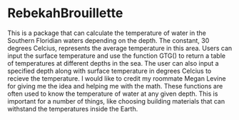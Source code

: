 # RebekahBrouillette

This is a package that can calculate the temperature of water in the Southern Floridian waters depending on the depth. 
The constant, 30 degrees Celcius, represents the average temperature in this area. Users can input the surface temperature and use the 
function GTG() to return a table of temperatures at different depths in the sea. The user can also input a specified depth along with surface temperature in degrees Celcius to recieve the temperature.
I would like to credit my roommate Megan Levine for giving me the idea and helping me with the math. These functions are often used to know the temperature of water at any given depth. This is important for a number of things, like choosing building materials that can withstand the temperatures inside the Earth.
